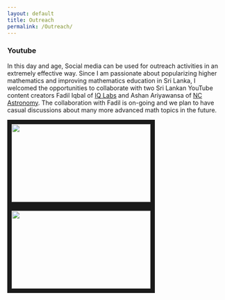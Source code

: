 ```yaml
---
layout: default      
title: Outreach              
permalink: /Outreach/          
---
```


### Youtube

In this day and age, Social media can be used for outreach activities in an extremely effective way. Since I am passionate about popularizing higher mathematics and improving mathematics education in Sri Lanka, I welcomed the opportunities to collaborate with two Sri Lankan YouTube content creators Fadil Iqbal of [IQ Labs](https://www.youtube.com/c/IQLabs) and Ashan Ariyawansa of [NC Astronomy](https://www.youtube.com/c/NCAstronomy/). The collaboration with Fadil is on-going and we plan to have casual discussions about many more advanced math topics in the future. 
        
 <a href="http://www.youtube.com/watch?feature=player_embedded&v=GBrp8-JGOQw" target="_blank"><img align="left" src="https://img.youtube.com/vi/GBrp8-JGOQw/maxresdefault.jpg" caption= "අතාත්වික සංඛ්‍යා වල ඉතිහාසය - The History of Complex Numbers" width="320" height="180" border="10"/></a>  <a href="http://www.youtube.com/watch?feature=player_embedded&v=tCJ-_bU4BS0" target="_blank"><img align="center" src="https://img.youtube.com/vi/tCJ-_bU4BS0/maxresdefault.jpg" caption = "විද්‍යාඥයෙක් වෙන්නෙ කොහොමද? - How to Become a Scientist?" width="320" height="180" border="10"/></a>  

<!---
<iframe style="display: inline-block;" width="320" height="180" src="https://www.youtube.com/embed/tCJ-_bU4BS0" frameborder="0" allowfullscreen></iframe>
[![IMAGE_ALT](https://img.youtube.com/vi/tCJ-_bU4BS0/0.jpg)](https://www.youtube.com/watch?v=tCJ-_bU4BS0)
1280 x 720 is the dimensions of maxresdefault thumbnails
-->
